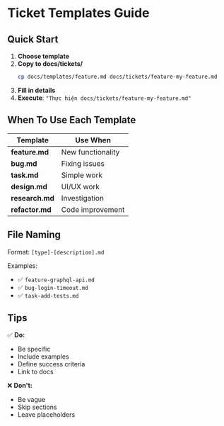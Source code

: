 # Ticket Templates Guide

## Quick Start

1. **Choose template**
2. **Copy to docs/tickets/**
   ```bash
   cp docs/templates/feature.md docs/tickets/feature-my-feature.md
   ```
3. **Fill in details**
4. **Execute**: `"Thực hiện docs/tickets/feature-my-feature.md"`

## When To Use Each Template

| Template | Use When |
|----------|----------|
| **feature.md** | New functionality |
| **bug.md** | Fixing issues |
| **task.md** | Simple work |
| **design.md** | UI/UX work |
| **research.md** | Investigation |
| **refactor.md** | Code improvement |

## File Naming

Format: `[type]-[description].md`

Examples:
- ✅ `feature-graphql-api.md`
- ✅ `bug-login-timeout.md`
- ✅ `task-add-tests.md`

## Tips

✅ **Do:**
- Be specific
- Include examples
- Define success criteria
- Link to docs

❌ **Don't:**
- Be vague
- Skip sections
- Leave placeholders
